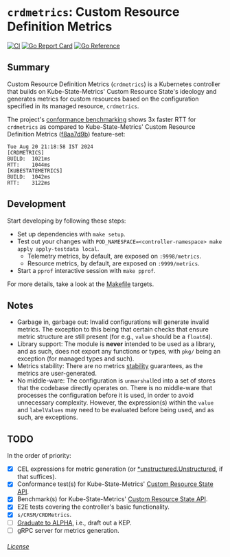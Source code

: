 # `crdmetrics`: Custom Resource Definition Metrics

[![CI](https://github.com/rexagod/crdmetrics/actions/workflows/continuous-integration.yaml/badge.svg)](https://github.com/rexagod/crdmetrics/actions/workflows/continuous-integration.yaml) [![Go Report Card](https://goreportcard.com/badge/github.com/rexagod/crdmetrics)](https://goreportcard.com/report/github.com/rexagod/crdmetrics) [![Go Reference](https://pkg.go.dev/badge/github.com/rexagod/crdmetrics.svg)](https://pkg.go.dev/github.com/rexagod/crdmetrics)

## Summary

Custom Resource Definition Metrics (`crdmetrics`) is a Kubernetes controller that builds on Kube-State-Metrics' Custom Resource State's ideology and generates metrics for custom resources based on the configuration specified in its managed resource, `crdmetrics`.

The project's [conformance benchmarking](./tests/bench/bench.sh) shows 3x faster RTT for `crdmetrics` as compared to Kube-State-Metrics' Custom Resource Definition Metrics ([f8aa7d9b](https://github.com/kubernetes/kube-state-metrics/commit/f8aa7d9bb9d8e29876e19f4859391a54a7e61d63)) feature-set:

```
Tue Aug 20 21:18:58 IST 2024
[CRDMETRICS]
BUILD:  1021ms
RTT:    1044ms
[KUBESTATEMETRICS]
BUILD:  1042ms
RTT:    3122ms
```

## Development

Start developing by following these steps:

- Set up dependencies with `make setup`.
- Test out your changes with `POD_NAMESPACE=<controller-namespace> make apply apply-testdata local`.
  - Telemetry metrics, by default, are exposed on `:9998/metrics`.
  - Resource metrics, by default, are exposed on `:9999/metrics`.
- Start a `pprof` interactive session with `make pprof`.

For more details, take a look at the [Makefile](Makefile) targets.

## Notes

- Garbage in, garbage out: Invalid configurations will generate invalid metrics. The exception to this being that certain checks that ensure metric structure are still present (for e.g., `value` should be a `float64`).
- Library support: The module is **never** intended to be used as a library, and as such, does not export any functions or types, with `pkg/` being an exception (for managed types and such).
- Metrics stability: There are no metrics [stability](https://kubernetes.io/blog/2021/04/23/kubernetes-release-1.21-metrics-stability-ga/) guarantees, as the metrics are user-generated.
- No middle-ware: The configuration is `unmarshal`led into a set of stores that the codebase directly operates on. There is no middle-ware that processes the configuration before it is used, in order to avoid unnecessary complexity. However, the expression(s) within the `value` and `labelValues` may need to be evaluated before being used, and as such, are exceptions.

## TODO

In the order of priority:

- [X] CEL expressions for metric generation (or [*unstructured.Unstructured](https://github.com/kubernetes/apimachinery/issues/181), if that suffices).
- [X] Conformance test(s) for Kube-State-Metrics' [Custom Resource State API](https://github.com/kubernetes/kube-state-metrics/blob/main/docs/metrics/extend/customresourcestate-metrics.md#multiple-metricskitchen-sink).
- [X] Benchmark(s) for Kube-State-Metrics' [Custom Resource State API](https://github.com/kubernetes/kube-state-metrics/blob/main/docs/metrics/extend/customresourcestate-metrics.md#multiple-metricskitchen-sink).
- [X] E2E tests covering the controller's basic functionality.
- [X] `s/CRSM/CRDMetrics`.
- [ ] [Graduate to ALPHA](https://github.com/kubernetes/enhancements/issues/4785), i.e., draft out a KEP.
- [ ] gRPC server for metrics generation.

###### [License](./LICENSE)
